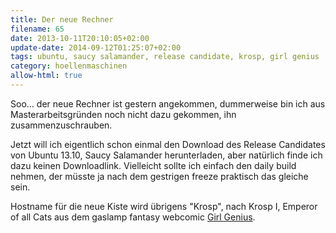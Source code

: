 ```yaml
---
title: Der neue Rechner
filename: 65
date: 2013-10-11T20:10:05+02:00
update-date: 2014-09-12T01:25:07+02:00
tags: ubuntu, saucy salamander, release candidate, krosp, girl genius
category: hoellenmaschinen
allow-html: true
---
```


<p>Soo... der neue Rechner ist gestern angekommen, dummerweise bin ich aus Masterarbeitsgründen noch nicht dazu gekommen, ihn zusammenzuschrauben.</p>

<p>Jetzt will ich eigentlich schon einmal den Download des Release Candidates von Ubuntu 13.10, Saucy Salamander herunterladen, aber natürlich finde ich dazu keinen Downloadlink. Vielleicht sollte ich einfach den daily build nehmen, der müsste ja nach dem gestrigen freeze praktisch das gleiche sein.</p>

<p>Hostname für die neue Kiste wird übrigens "Krosp", nach Krosp I, Emperor of all Cats aus dem gaslamp fantasy webcomic <a href="http://www.girlgeniusonline.com/comic.php">Girl Genius</a>.</p>



